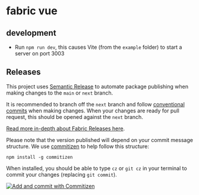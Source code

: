 # fabric vue

## development

- Run `npm run dev`, this causes Vite (from the `example` folder) to start a
  server on port 3003

## Releases

This project uses
[Semantic Release](https://github.com/semantic-release/semantic-release) to
automate package publishing when making changes to the `main` or `next` branch.

It is recommended to branch off the `next` branch and follow
[conventional commits](https://www.conventionalcommits.org/en/v1.0.0/#summary)
when making changes. When your changes are ready for pull request, this should
be opened against the `next` branch.

[Read more in-depth about Fabric Releases here](https://github.com/fabric-ds/issues/blob/779d59723993c13d62374516259602d967da56ca/rfcs/0004-releases.md).

Please note that the version published will depend on your commit message
structure. We use [commitizen](https://github.com/commitizen/cz-cli) to help
follow this structure:

```
npm install -g commitizen
```

When installed, you should be able to type `cz` or `git cz` in your terminal to
commit your changes (replacing `git commit`).

[![Add and commit with Commitizen](https://github.com/commitizen/cz-cli/raw/master/meta/screenshots/add-commit.png)](https://github.com/commitizen/cz-cli/raw/master/meta/screenshots/add-commit.png)
